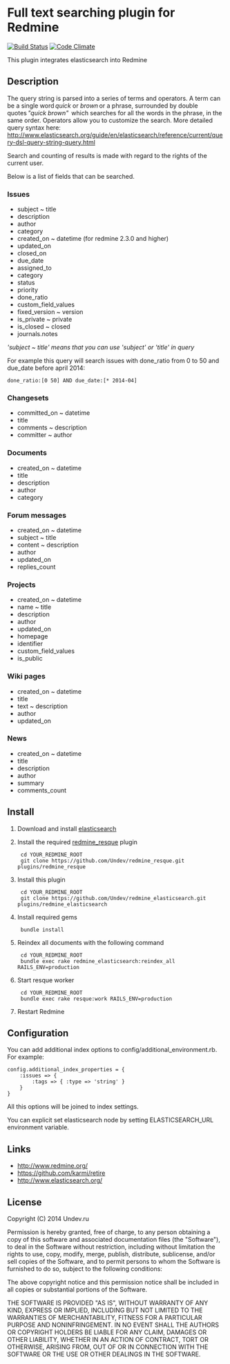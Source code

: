 # Full text searching plugin for Redmine

[![Build Status](https://travis-ci.org/Undev/redmine_elasticsearch.png?branch=master)](https://travis-ci.org/Undev/redmine_elasticsearch)
[![Code Climate](https://codeclimate.com/github/Undev/redmine_elasticsearch.png)](https://codeclimate.com/github/Undev/redmine_elasticsearch)

This plugin integrates elasticsearch into Redmine

## Description

The query string is parsed into a series of terms and operators.
A term can be a single word *quick* or *brown* or a phrase, surrounded by double quotes *"quick brown"* 
which searches for all the words in the phrase, in the same order.
Operators allow you to customize the search. More detailed query syntax here: http://www.elasticsearch.org/guide/en/elasticsearch/reference/current/query-dsl-query-string-query.html

Search and counting of results is made with regard to the rights of the current user.

Below is a list of fields that can be searched.

### Issues

* subject ~ title
* description
* author
* category
* created_on ~ datetime (for redmine 2.3.0 and higher)
* updated_on
* closed_on
* due_date
* assigned_to
* category
* status
* priority
* done_ratio
* custom_field_values
* fixed_version ~ version
* is_private ~ private
* is_closed ~ closed
* journals.notes

*'subject ~ title' means that you can use 'subject' or 'title' in query*

For example this query will search issues with done_ratio from 0 to 50 and due_date before april 2014:

    done_ratio:[0 50] AND due_date:[* 2014-04]

### Changesets

* committed_on ~ datetime
* title
* comments ~ description
* committer ~ author

### Documents

* created_on ~ datetime
* title
* description
* author
* category

### Forum messages

* created_on ~ datetime
* subject ~ title
* content ~ description
* author
* updated_on
* replies_count

### Projects

* created_on ~ datetime
* name ~ title
* description
* author
* updated_on
* homepage
* identifier
* custom_field_values
* is_public

### Wiki pages

* created_on ~ datetime
* title
* text ~ description
* author
* updated_on

### News

* created_on ~ datetime
* title
* description
* author
* summary
* comments_count

## Install

1. Download and install [elasticsearch](http://www.elasticsearch.org/overview/elkdownloads/)
2. Install the required [redmine_resque](https://github.com/Undev/redmine_resque) plugin

        cd YOUR_REDMINE_ROOT
        git clone https://github.com/Undev/redmine_resque.git plugins/redmine_resque

3. Install this plugin

        cd YOUR_REDMINE_ROOT
        git clone https://github.com/Undev/redmine_elasticsearch.git plugins/redmine_elasticsearch

4. Install required gems

        bundle install

5. Reindex all documents with the following command

        cd YOUR_REDMINE_ROOT
        bundle exec rake redmine_elasticsearch:reindex_all RAILS_ENV=production

6. Start resque worker

        cd YOUR_REDMINE_ROOT
        bundle exec rake resque:work RAILS_ENV=production

7. Restart Redmine

## Configuration

You can add additional index options to config/additional_environment.rb.
For example:

    config.additional_index_properties = {
        :issues => {
            :tags => { :type => 'string' }
        }
    }

All this options will be joined to index settings.

You can explicit set elasticsearch node by setting ELASTICSEARCH_URL environment variable.

## Links

- http://www.redmine.org/
- https://github.com/karmi/retire
- http://www.elasticsearch.org/

## License

Copyright (C) 2014 Undev.ru

Permission is hereby granted, free of charge, to any person obtaining a copy of this software and associated documentation files (the "Software"), to deal in the Software without restriction, including without limitation the rights to use, copy, modify, merge, publish, distribute, sublicense, and/or sell copies of the Software, and to permit persons to whom the Software is furnished to do so, subject to the following conditions:

The above copyright notice and this permission notice shall be included in all copies or substantial portions of the Software.

THE SOFTWARE IS PROVIDED "AS IS", WITHOUT WARRANTY OF ANY KIND, EXPRESS OR IMPLIED, INCLUDING BUT NOT LIMITED TO THE WARRANTIES OF MERCHANTABILITY, FITNESS FOR A PARTICULAR PURPOSE AND NONINFRINGEMENT. IN NO EVENT SHALL THE AUTHORS OR COPYRIGHT HOLDERS BE LIABLE FOR ANY CLAIM, DAMAGES OR OTHER LIABILITY, WHETHER IN AN ACTION OF CONTRACT, TORT OR OTHERWISE, ARISING FROM, OUT OF OR IN CONNECTION WITH THE SOFTWARE OR THE USE OR OTHER DEALINGS IN THE SOFTWARE.
